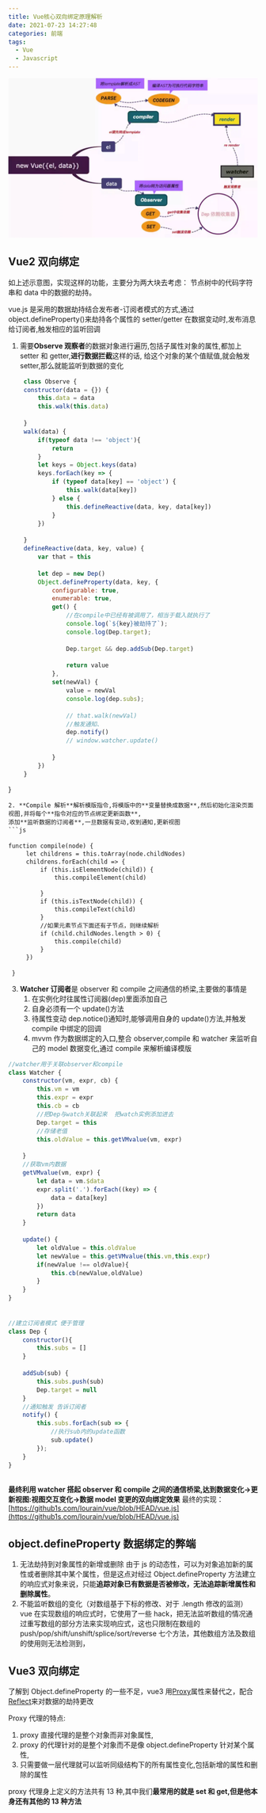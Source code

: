 ```yaml
---
title: Vue核心双向绑定原理解析
date: 2021-07-23 14:27:48
categories: 前端
tags:
  - Vue
  - Javascript
---
```


![](/images/screenshot/2772613-b61ffc1f678f6095.webp)

<!-- more -->

## Vue2 双向绑定

如上述示意图，实现这样的功能，主要分为两大块去考虑： 节点树中的代码字符串和 data 中的数据的劫持。

vue.js 是采用的数据劫持结合发布者-订阅者模式的方式,通过 object.defineProperty()来劫持各个属性的 setter/getter
在数据变动时,发布消息给订阅者,触发相应的监听回调

1. 需要**Observe 观察者**的数据对象进行遍历,包括子属性对象的属性,都加上 setter 和 getter,**进行数据拦截**这样的话,
   给这个对象的某个值赋值,就会触发 setter,那么就能监听到数据的变化
   ```js
    class Observe {
    constructor(data = {}) {
        this.data = data
        this.walk(this.data)
        
    }
    walk(data) {
        if(typeof data !== 'object'){
            return
        }
        let keys = Object.keys(data)
        keys.forEach(key => {
            if (typeof data[key] == 'object') {
                this.walk(data[key])
            } else {
                this.defineReactive(data, key, data[key])
            }
        })

    }
    defineReactive(data, key, value) {
        var that = this
       
        let dep = new Dep()
        Object.defineProperty(data, key, {
            configurable: true,
            enumerable: true,
            get() {
                //在compile中已经有被调用了，相当于载入就执行了
                console.log(`${key}被劫持了`);
                console.log(Dep.target);
                
                Dep.target && dep.addSub(Dep.target)

                return value
            },
            set(newVal) {
                value = newVal
                console.log(dep.subs);

                // that.walk(newVal)
                //触发通知、
                dep.notify()
                // window.watcher.update()
                
            }
        })
    }
}
   ```
2. **Compile 解析**解析模版指令,将模版中的**变量替换成数据**,然后初始化渲染页面视图,并将每个**指令对应的节点绑定更新函数**,
   添加**监听数据的订阅者**,一旦数据有变动,收到通知,更新视图
   ```js
        
function compile(node) {
        let childrens = this.toArray(node.childNodes)
        childrens.forEach(child => {
            if (this.isElementNode(child)) {
                this.compileElement(child)

            }
            if (this.isTextNode(child)) {
                this.compileText(child)
            }
            //如果元素节点下面还有子节点，则继续解析
            if (child.childNodes.length > 0) {
                this.compile(child)
            }
        })
    
    }

   ```

3. **Watcher 订阅者**是 observer 和 compile 之间通信的桥梁,主要做的事情是
   1. 在实例化时往属性订阅器(dep)里面添加自己
   2. 自身必须有一个 update()方法
   3. 待属性变动 dep.notice()通知时,能够调用自身的 update()方法,并触发 compile 中绑定的回调
   4. mvvm 作为数据绑定的入口,整合 observer,compile 和 watcher 来监听自己的 model 数据变化,通过 compile 来解析编译模版

```js
//watcher用于关联observer和compile
class Watcher {
    constructor(vm, expr, cb) {
        this.vm = vm
        this.expr = expr
        this.cb = cb
        //把Dep与watch关联起来  把watch实例添加进去
        Dep.target = this
        //存储老值
        this.oldValue = this.getVMvalue(vm, expr)

    }
    //获取vm内数据
    getVMvalue(vm, expr) {
        let data = vm.$data
        expr.split('.').forEach((key) => {
            data = data[key]
        })
        return data
    }
   
    update() {
        let oldValue = this.oldValue
        let newValue = this.getVMvalue(this.vm,this.expr)
        if(newValue !== oldValue){
            this.cb(newValue,oldValue)
        }
    }
}


//建立订阅者模式 便于管理
class Dep {
    constructor(){
        this.subs = []
    }
    
    addSub(sub) {
        this.subs.push(sub)
        Dep.target = null
    }
    //通知触发 告诉订阅者
    notify() {
        this.subs.forEach(sub => {
            //执行sub内的update函数
            sub.update()
        });
    }
}



```

**最终利用 watcher 搭起 observer 和 compile 之间的通信桥梁,达到数据变化->更新视图:视图交互变化->数据 model 变更的双向绑定效果**
最终的实现：[https://github1s.com/lourain/vue/blob/HEAD/vue.js](https://github1s.com/lourain/vue/blob/HEAD/vue.js)

## object.defineProperty 数据绑定的弊端

1. 无法劫持到对象属性的新增或删除
   由于 js 的动态性，可以为对象追加新的属性或者删除其中某个属性，但是这点对经过 Object.defineProperty 方法建立的响应式对象来说，只能**追踪对象已有数据是否被修改，无法追踪新增属性和删除属性**。
2. 不能监听数组的变化（对数组基于下标的修改、对于 .length 修改的监测）
   vue 在实现数组的响应式时，它使用了一些 hack，把无法监听数组的情况通过重写数组的部分方法来实现响应式，这也只限制在数组的 push/pop/shift/unshift/splice/sort/reverse 七个方法，其他数组方法及数组的使用则无法检测到，

## Vue3 双向绑定

了解到 Object.defineProperty 的一些不足，vue3 用[Proxy](https://developer.mozilla.org/zh-CN/docs/orphaned/Web/JavaScript/Reference/Global_Objects/Proxy)属性来替代之，配合[Reflect](https://developer.mozilla.org/zh-CN/docs/orphaned/Web/JavaScript/Reference/Global_Objects/Reflect)来对数据的劫持更改

Proxy 代理的特点:
1. proxy 直接代理的是整个对象而非对象属性,
2. proxy 的代理针对的是整个对象而不是像 object.defineProperty 针对某个属性,
3. 只需要做一层代理就可以监听同级结构下的所有属性变化,包括新增的属性和删除的属性

proxy 代理身上定义的方法共有 13 种,其中我们**最常用的就是 set 和 get,但是他本身还有其他的 13 种方法**
